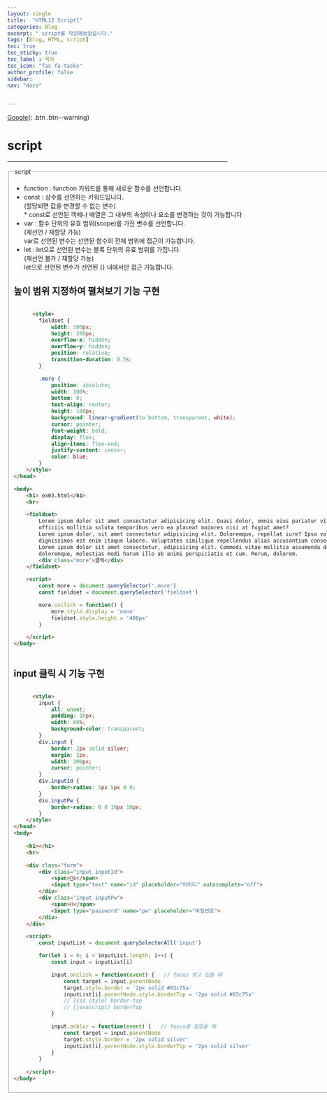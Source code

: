 ```yaml
---
layout: single
title:  "HTML12 Script1"
categories: Blog
excerpt: " script를 작성해보았습니다."
tags: [blog, HTML, script]
toc: true
toc_sticky: true
toc_label : 목차
toc_icon: "fas fa-tasks"
author_profile: false
sidebar:
nav: "docs"


---
```

[Google](https://google.com){: .btn .btn--warning}


# script

<hr>


<fieldset>
    <legend>script</legend>
    <ul>
        <li>function : function 키워드를 통해 새로운 함수를 선언합니다.</li>
        <li>
            const : 상수를 선언하는 키워드입니다.<br> 
                    (할당되면 값을 변경할 수 없는 변수)<br>
                    * const로 선언된 객체나 배열은 그 내부의 속성이나 요소를 변경하는 것이 가능합니다
        </li>
        <li>
            var : 함수 단위의 유효 범위(scope)를 가진 변수를 선언합니다.<br>
                  (재선언 / 재할당 가능)<br>
                  var로 선언된 변수는 선언된 함수의 전체 범위에 접근이 가능합니다.
        </li>
        <li>
            let : let으로 선언된 변수는 블록 단위의 유효 범위를 가집니다.<br>
                  (재선언 불가 / 재할당 가능)<br>
                  let으로 선언된 변수가 선언된 {} 내에서만 접근 가능합니다.
        </li>
    </ul>



## 높이 범위 지정하여 펼쳐보기 기능 구현

```html

      <style>
        fieldset {
            width: 300px;
            height: 200px;
            overflow-x: hidden;
            overflow-y: hidden;
            position: relative;
            transition-duration: 0.5s;
        }

        .more {
            position: absolute;
            width: 100%;
            bottom: 0;
            text-align: center;
            height: 100px;
            background: linear-gradient(to bottom, transparent, white);
            cursor: pointer;
            font-weight: bold;
            display: flex;
            align-items: flex-end;
            justify-content: center;
            color: blue;
        }
    </style>
</head>

<body>
    <h1> ex03.html</h1>
    <hr>

    <fieldset>
        Lorem ipsum dolor sit amet consectetur adipisicing elit. Quasi dolor, omnis eius pariatur vitae 
        officiis mollitia soluta temporibus vero ea placeat maiores nisi at fugiat amet?
        Lorem ipsum dolor, sit amet consectetur adipisicing elit. Doloremque, repellat iure? Ipsa voluptate aliquid
        dignissimos est enim itaque labore. Voluptates similique repellendus alias accusantium consequuntur. At.
        Lorem ipsum dolor sit amet consectetur, adipisicing elit. Commodi vitae mollitia assumenda debitis? 
        doloremque, molestias modi harum illo ab animi perspiciatis et cum. Rerum, dolorem.
        <div class="more">클릭</div>
    </fieldset>

    <script>
        const more = document.querySelector('.more')
        const fieldset = document.querySelector('fieldset')

        more.onclick = function() {
            more.style.display = 'none'
            fieldset.style.height = '400px'
        }

    </script>
</body>
 

```

## input 클릭 시 기능 구현

```html

      <style>
        input {
            all: unset;
            padding: 10px;
            width: 80%;
            background-color: transparent;
        }
        div.input {
            border: 2px solid silver;
            margin: 2px;
            width: 300px;
            cursor: pointer;
        }
        div.inputId {
            border-radius: 5px 5px 0 0;
        }
        div.inputPw {
            border-radius: 0 0 10px 10px;
        }
    </style>
</head>
<body>
    
    <h1></h1>
    <hr>

    <div class="form">
        <div class="input inputId">
            <span>🕵️‍♀️</span>
            <input type="text" name="id" placeholder="아이디" autocomplete="off">
        </div>
        <div class="input inputPw">
            <span>⛓</span>
            <input type="password" name="pw" placeholder="비밀번호">
        </div>
    </div>

    <script>
        const inputList = document.querySelectorAll('input')

        for(let i = 0; i < inputList.length; i++) {
            const input = inputList[i]

            input.onclick = function(event) {   // focus 받고 있을 때
                const target = input.parentNode
                target.style.border = '2px solid #03c75a'
                inputList[i].parentNode.style.borderTop = '2px solid #03c75a'
                // [css style] border-top
                // [javascript] borderTop
            }

            input.onblur = function(event) {   // focus를 잃었을 때
                const target = input.parentNode
                target.style.border = '2px solid silver'
                inputList[i].parentNode.style.borderTop = '2px solid silver'
            }
        }
        
    </script>
</body>

```